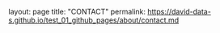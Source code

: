 layout: page
title: "CONTACT"
permalink: https://david-data-s.github.io/test_01_github_pages/about/contact.md